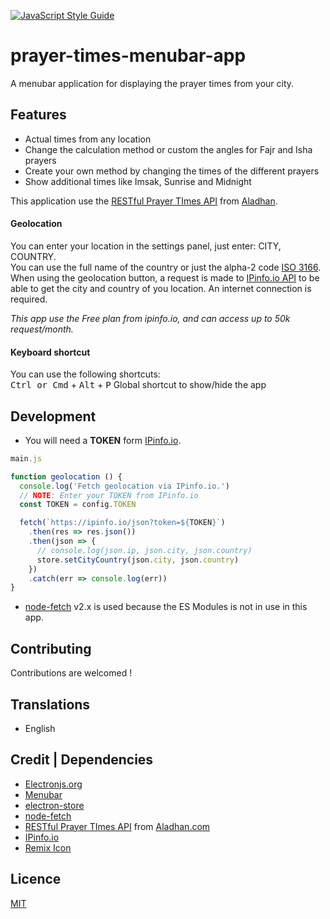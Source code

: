 [![JavaScript Style Guide](https://img.shields.io/badge/code_style-standard-brightgreen.svg)](https://standardjs.com)

# prayer-times-menubar-app

A menubar application for displaying the prayer times from your city.

## Features

- Actual times from any location
- Change the calculation method or custom the angles for Fajr and Isha prayers
- Create your own method by changing the times of the different prayers
- Show additional times like Imsak, Sunrise and Midnight

This application use the [RESTful Prayer TImes API](https://aladhan.com/prayer-times-api) from [Aladhan](https://aladhan.com/).

#### Geolocation

You can enter your location in the settings panel, just enter: CITY, COUNTRY. <br>
You can use the full name of the country or just the alpha-2 code [ISO 3166](https://www.iso.org/obp/ui/#search/code/). <br>
When using the geolocation button, a request is made to [IPinfo.io API](https://ipinfo.io/) to be able to get the city and country of you location. An internet connection is required.

*This app use the Free plan from ipinfo.io, and can access up to 50k request/month.*

#### Keyboard shortcut

You can use the following shortcuts: <br>
<kbd>Ctrl or Cmd</kbd> + <kbd>Alt</kbd> + <kbd>P</kbd>  Global shortcut to show/hide the app

## Development

- You will need a **TOKEN** form [IPinfo.io](https://ipinfo.io/).
```js
main.js

function geolocation () {
  console.log('Fetch geolocation via IPinfo.io.')
  // NOTE: Enter your TOKEN from IPinfo.io
  const TOKEN = config.TOKEN

  fetch(`https://ipinfo.io/json?token=${TOKEN}`)
    .then(res => res.json())
    .then(json => {
      // console.log(json.ip, json.city, json.country)
      store.setCityCountry(json.city, json.country)
    })
    .catch(err => console.log(err))
}
```

- [node-fetch](https://github.com/node-fetch/node-fetch/tree/2.x#readme) v2.x is used because the ES Modules is not in use in this app.

## Contributing

Contributions are welcomed !

## Translations

- English

## Credit | Dependencies

- [Electronjs.org](https://www.electronjs.org/)
- [Menubar](https://github.com/maxogden/menubar)
- [electron-store](https://github.com/sindresorhus/electron-store)
- [node-fetch](https://github.com/node-fetch/node-fetch)
- [RESTful Prayer TImes API](https://aladhan.com/prayer-times-api) from [Aladhan.com](https://aladhan.com/)
- [IPinfo.io](https://ipinfo.io/)
- [Remix Icon](https://github.com/Remix-Design/RemixIcon)

## Licence

[MIT](LICENSE)

